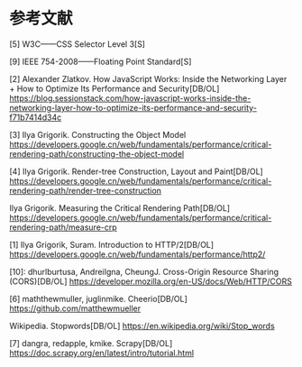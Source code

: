 # 参考文献

[5] W3C——CSS Selector Level 3[S]

[9] IEEE 754-2008——Floating Point Standard[S]

[2] Alexander Zlatkov.	How JavaScript Works: Inside the Networking Layer + How to Optimize Its Performance and Security[DB/OL] https://blog.sessionstack.com/how-javascript-works-inside-the-networking-layer-how-to-optimize-its-performance-and-security-f71b7414d34c

[3] Ilya Grigorik.	Constructing the Object Model https://developers.google.cn/web/fundamentals/performance/critical-rendering-path/constructing-the-object-model

[4] Ilya Grigorik.	Render-tree Construction, Layout and Paint[DB/OL] https://developers.google.cn/web/fundamentals/performance/critical-rendering-path/render-tree-construction

Ilya Grigorik.	Measuring the Critical Rendering Path[DB/OL] https://developers.google.cn/web/fundamentals/performance/critical-rendering-path/measure-crp

[1] Ilya Grigorik, Suram.	Introduction to HTTP/2[DB/OL] https://developers.google.cn/web/fundamentals/performance/http2/

[10]: dhurlburtusa, AndreiIgna, CheungJ.	Cross-Origin Resource Sharing (CORS)[DB/OL] https://developer.mozilla.org/en-US/docs/Web/HTTP/CORS

[6] maththewmuller, juglinmike.	Cheerio[DB/OL] https://github.com/matthewmueller

Wikipedia.	 Stopwords[DB/OL] https://en.wikipedia.org/wiki/Stop_words

[7] dangra, redapple, kmike.	Scrapy[DB/OL] https://doc.scrapy.org/en/latest/intro/tutorial.html


